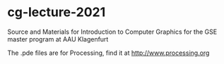 # cg-lecture-2021
Source and Materials for Introduction to Computer Graphics for the GSE master program at AAU Klagenfurt

The .pde files are for Processing, find it at http://www.processing.org
